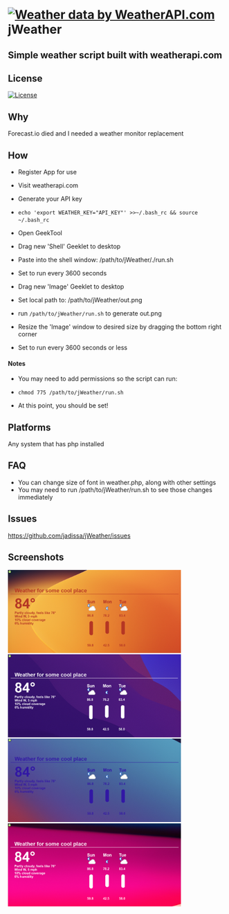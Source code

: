 # <a href="https://www.weatherapi.com/" title="Free Weather API"><img src='//cdn.weatherapi.com/v4/images/weatherapi_logo.png' alt="Weather data by WeatherAPI.com" border="0"></a>jWeather
## Simple weather script built with weatherapi.com

## License
[![License](https://img.shields.io/badge/license-GPL-blue)](LICENSE)

## Why
Forecast.io died and I needed a weather monitor replacement

## How
- Register App for use
- Visit weatherapi.com
- Generate your API key
- ```echo 'export WEATHER_KEY="API_KEY"' >>~/.bash_rc && source ~/.bash_rc```

- Open GeekTool
- Drag new 'Shell' Geeklet to desktop
- Paste into the shell window: /path/to/jWeather/./run.sh
- Set to run every 3600 seconds

- Drag new 'Image' Geeklet to desktop
- Set local path to: /path/to/jWeather/out.png
- run ```/path/to/jWeather/run.sh``` to generate out.png
- Resize the 'Image' window to desired size by dragging the bottom right corner
- Set to run every 3600 seconds or less

#### Notes
- You may need to add permissions so the script can run:
- ```chmod 775 /path/to/jWeather/run.sh```

- At this point, you should be set!

## Platforms
Any system that has php installed

## FAQ
- You can change size of font in weather.php, along with other settings
- You may need to run /path/to/jWeather/run.sh to see those changes immediately

## Issues
https://github.com/jadissa/jWeather/issues

## Screenshots
<p float="left">
  <img src="screenshots/1.png" width="400" />
  <img src="screenshots/2.png" width="400" />
  <img src="screenshots/3.png" width="400" />
  <img src="screenshots/4.png" width="400" />
</p>